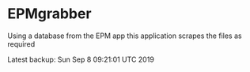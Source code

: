 # EPMgrabber
Using a database from the EPM app this application scrapes the files as required


Latest backup: Sun Sep 8 09:21:01 UTC 2019
